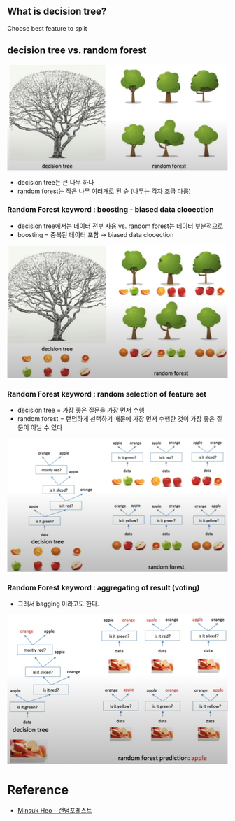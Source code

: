 
## What is decision tree?
Choose best feature to split


## decision tree vs. random forest

![random-forest](img/random-forest.png)

- decision tree는 큰 나무 하나
- random forest는 작은 나무 여러개로 된 숲 (나무는 각자 조금 다름)


### Random Forest keyword : boosting - biased data clooection
- decision tree에서는 데이터 전부 사용 vs. random forest는 데이터 부분적으로 
- boosting = 중복된 데이터 포함 → biased data clooection

![random-forest-boosting](img/random-forest-boosting.png)


### Random Forest keyword : random selection of feature set
- decision tree = 가장 좋은 질문을 가장 먼저 수행
- random forest = 랜덤하게 선택하기 때문에 가장 먼저 수행한 것이 가장 좋은 질문이 아닐 수 있다

![random-forest-selection](img/random-forest-selection.png)


### Random Forest keyword : aggregating of result (voting)
- 그래서 bagging 이라고도 한다.

![random-forest-selection-voting](img/random-forest-selection-voting.png)


# Reference

- [Minsuk Heo - 랜덤포레스트](https://www.youtube.com/watch?v=nZB37IBCiSA)
